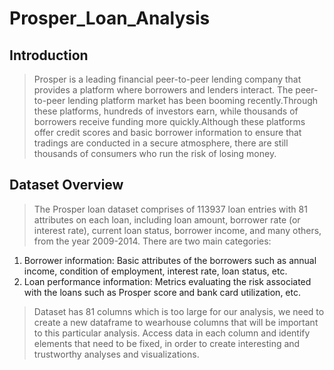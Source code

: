 # Prosper_Loan_Analysis

## Introduction
> Prosper is a leading financial peer-to-peer lending company that provides a platform where borrowers and lenders interact. The peer-to-peer lending platform market has been booming recently.Through these platforms, hundreds of investors earn, while thousands of borrowers receive funding more quickly.Although these platforms offer credit scores and basic borrower information to ensure that tradings are conducted in a secure atmosphere, there are still thousands of consumers who run the risk of losing money.
 



## Dataset Overview
>The Prosper loan dataset comprises of 113937 loan entries with 81 attributes on each loan, including loan amount, borrower rate (or interest rate), current loan status, borrower income, and many others, from the year 2009-2014. There are two main categories:

1. Borrower information: Basic attributes of the borrowers such as annual income, condition of employment, interest rate, loan status, etc.
2. Loan performance information: Metrics evaluating the risk associated with the loans such as Prosper score and bank card utilization, etc.

>Dataset has 81 columns which is too large for our analysis, we need to create a new dataframe to wearhouse columns that will be important to this particular analysis. Access data in each column and identify elements that need to be fixed, in order to create interesting and trustworthy analyses and visualizations.
